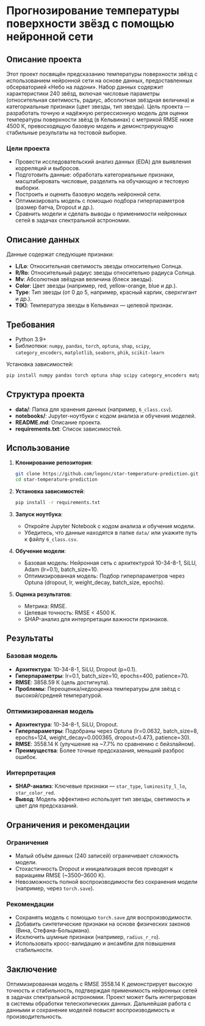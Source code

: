 # Прогнозирование температуры поверхности звёзд с помощью нейронной сети

## Описание проекта

Этот проект посвящён предсказанию температуры поверхности звёзд с использованием нейронной сети на основе данных, предоставленных обсерваторией «Небо на ладони». Набор данных содержит характеристики 240 звёзд, включая числовые параметры (относительная светимость, радиус, абсолютная звёздная величина) и категориальные признаки (цвет звезды, тип звезды). Цель проекта — разработать точную и надёжную регрессионную модель для оценки температуры поверхности звёзд (в Кельвинах) с метрикой RMSE ниже 4500 К, превосходящую базовую модель и демонстрирующую стабильные результаты на тестовой выборке.

### Цели проекта
- Провести исследовательский анализ данных (EDA) для выявления корреляций и выбросов.
- Подготовить данные: обработать категориальные признаки, масштабировать числовые, разделить на обучающую и тестовую выборки.
- Построить и оценить базовую модель нейронной сети.
- Оптимизировать модель с помощью подбора гиперпараметров (размер батча, Dropout и др.).
- Сравнить модели и сделать выводы о применимости нейронных сетей в задачах спектральной астрономии.

## Описание данных

Данные содержат следующие признаки:

- **L/Lo**: Относительная светимость звезды относительно Солнца.
- **R/Ro**: Относительный радиус звезды относительно радиуса Солнца.
- **Mv**: Абсолютная звёздная величина (блеск звезды).
- **Color**: Цвет звезды (например, red, yellow-orange, blue и др.).
- **Type**: Тип звезды (от 0 до 5, например, красный карлик, сверхгигант и др.).
- **T(K)**: Температура звезды в Кельвинах — целевой признак.

## Требования

- Python 3.9+
- Библиотеки: `numpy`, `pandas`, `torch`, `optuna`, `shap`, `scipy`, `category_encoders`, `matplotlib`, `seaborn`, `phik`, `scikit-learn`

Установка зависимостей:
```bash
pip install numpy pandas torch optuna shap scipy category_encoders matplotlib seaborn phik scikit-learn
```

## Структура проекта

- **data/**: Папка для хранения данных (например, `6_class.csv`).
- **notebooks/**: Jupyter-ноутбуки с кодом анализа и обучения моделей.
- **README.md**: Описание проекта.
- **requirements.txt**: Список зависимостей.

## Использование

1. **Клонирование репозитория**:
   ```bash
   git clone https://github.com/legonc/star-temperature-prediction.git
   cd star-temperature-prediction
   ```

2. **Установка зависимостей**:
   ```bash
   pip install -r requirements.txt
   ```

3. **Запуск ноутбука**:
   - Откройте Jupyter Notebook с кодом анализа и обучения модели.
   - Убедитесь, что данные находятся в папке `data/` или укажите путь к файлу `6_class.csv`.

4. **Обучение модели**:
   - Базовая модель: Нейронная сеть с архитектурой 10-34-8-1, SiLU, Adam (lr=0.1), batch_size=10.
   - Оптимизированная модель: Подбор гиперпараметров через Optuna (dropout, lr, weight_decay, batch_size, epochs).

5. **Оценка результатов**:
   - Метрика: RMSE.
   - Целевая точность: RMSE < 4500 К.
   - SHAP-анализ для интерпретации важности признаков.

## Результаты

### Базовая модель
- **Архитектура**: 10-34-8-1, SiLU, Dropout (p=0.1).
- **Гиперпараметры**: lr=0.1, batch_size=10, epochs=400, patience=70.
- **RMSE**: 3858.59 К (цель достигнута).
- **Проблемы**: Переоценка/недооценка температуры для звёзд с высокой/средней температурой.

### Оптимизированная модель
- **Архитектура**: 10-34-8-1, SiLU, Dropout.
- **Гиперпараметры**: Подобраны через Optuna (lr=0.0632, batch_size=8, epochs=124, weight_decay=0.000365, dropout=0.473, patience=30).
- **RMSE**: 3558.14 К (улучшение на ~7.7% по сравнению с бейзлайном).
- **Преимущества**: Более точные предсказания, меньший разброс ошибок.

### Интерпретация
- **SHAP-анализ**: Ключевые признаки — `star_type`, `luminosity_l_lo`, `star_color_red`.
- **Вывод**: Модель эффективно использует тип звезды, светимость и цвет для предсказаний.

## Ограничения и рекомендации

### Ограничения
- Малый объём данных (240 записей) ограничивает сложность модели.
- Стохастичность Dropout и инициализация весов приводят к вариациям RMSE (~3500–3600 К).
- Невозможность полной воспроизводимости без сохранения модели (например, через `torch.save`).

### Рекомендации
- Сохранять модель с помощью `torch.save` для воспроизводимости.
- Добавить синтетические признаки на основе физических законов (Вина, Стефана-Больцмана).
- Исключить шумные признаки (например, `radius_r_ro`).
- Использовать кросс-валидацию и ансамбли для повышения стабильности.

## Заключение

Оптимизированная модель с RMSE 3558.14 К демонстрирует высокую точность и стабильность, подтверждая применимость нейронных сетей в задачах спектральной астрономии. Проект может быть интегрирован в системы обработки телескопических данных. Дальнейшая работа с данными и сохранение моделей повысят воспроизводимость и производительность.